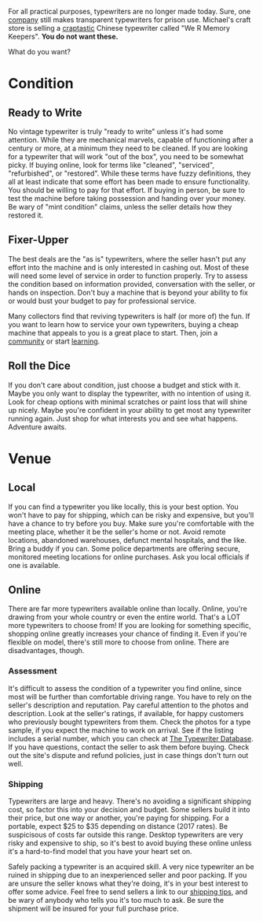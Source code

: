 <!-- TITLE: Buying a Typewriter -->
<!-- SUBTITLE: carefully find what you want -->

For all practical purposes, typewriters are no longer made today. Sure, one [company](http://www.swintec.com) still makes transparent typewriters for prison use. Michael's craft store is selling a [craptastic](http://xoverit.blogspot.com/2016/09/keeping-memories-with-typewriter.html) Chinese typewriter called "We R Memory Keepers". **You do not want these.**

What do you want?

# Condition
## Ready to Write
No vintage typewriter is truly "ready to write" unless it's had some attention. While they are mechanical marvels, capable of functioning after a century or more, at a minimum they need to be cleaned. If you are looking for a typewriter that will work "out of the box", you need to be somewhat picky. If buying online, look for terms like "cleaned", "serviced", "refurbished", or "restored". While these terms have fuzzy definitions, they all at least indicate that some effort has been made to ensure functionality. You should be willing to pay for that effort. If buying in person, be sure to test the machine before taking possession and handing over your money.  Be wary of "mint condition" claims, unless the seller details how they restored it.

## Fixer-Upper

The best deals are the "as is" typewriters, where the seller hasn't put any effort into the machine and is only interested in cashing out. Most of these will need some level of service in order to function properly. Try to assess the condition based on information provided, conversation with the seller, or hands on inspection. Don't buy a machine that is beyond your ability to fix or would bust your budget to pay for professional service.

Many collectors find that reviving typewriters is half (or more of) the fun. If you want to learn how to service your own typewriters, buying a cheap machine that appeals to you is a great place to start. Then, join a [community](/useful-links#communities) or start [learning](/maintenance/basic).

## Roll the Dice
If you don't care about condition, just choose a budget and stick with it. Maybe you only want to display the typewriter, with no intention of using it. Look for cheap options with minimal scratches or paint loss that will shine up nicely. Maybe you're confident in your ability to get most any typewriter running again. Just shop for what interests you and see what happens. Adventure awaits.

# Venue
## Local
If you can find a typewriter you like locally, this is your best option. You won't have to pay for shipping, which can be risky and expensive, but you'll have a chance to try before you buy. Make sure you're comfortable with the meeting place, whether it be the seller's home or not. Avoid remote locations, abandoned warehouses, defunct mental hospitals, and the like. Bring a buddy if you can. Some police departments are offering secure, monitored meeting locations for online purchases. Ask you local officials if one is available.

## Online
There are far more typewriters available online than locally. Online, you're drawing from your whole country or even the entire world. That's a LOT more typewriters to choose from! If you are looking for something specific, shopping online greatly increases your chance of finding it. Even if you're flexible on model, there's still more to choose from online. There are disadvantages, though.

### Assessment

It's difficult to assess the condition of a typewriter you find online, since most will be further than comfortable driving range. You have to rely on the seller's description and reputation. Pay careful attention to the photos and description. Look at the seller's ratings, if available, for happy customers who previously bought typewriters from them. Check the photos for a type sample, if you expect the machine to work on arrival. See if the listing includes a serial number, which you can check at [The Typewriter Database](http://typewriterdatabase.com). If you have questions, contact the seller to ask them before buying. Check out the site's dispute and refund policies, just in case things don't turn out well.

### Shipping

Typewriters are large and heavy. There's no avoiding a significant shipping cost, so factor this into your decision and budget. Some sellers build it into their price, but one way or another, you're paying for shipping. For a portable, expect $25 to $35 depending on distance (2017 rates). Be suspicisous of costs far outside this range. Desktop typewriters are very risky and expensive to ship, so it's best to avoid buying these online unless it's a hard-to-find model that you have your heart set on.

Safely packing a typewriter is an acquired skill. A very nice typewriter an be ruined in shipping due to an inexperienced seller and poor packing. If you are unsure the seller knows what they're doing, it's in your best interest to offer some advice. Feel free to send sellers a link to our [shipping tips](/today/shipping), and be wary of anybody who tells you it's too much to ask. Be sure the shipment will be insured for your full purchase price.

